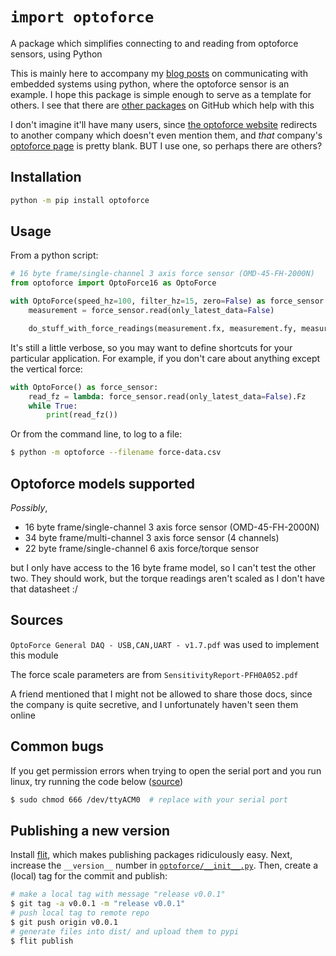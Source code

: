 # `import optoforce`

A package which simplifies connecting to and reading from optoforce sensors, using Python

This is mainly here to accompany my [blog posts](https://alknemeyer.github.io/embedded-comms-with-python/) on communicating with embedded systems using python, where the optoforce sensor is an example. I hope this package is simple enough to serve as a template for others. I see that there are [other packages](https://github.com/search?q=optoforce) on GitHub which help with this

I don't imagine it'll have many users, since [the optoforce website](https://optoforce.com) redirects to another company which doesn't even mention them, and _that_ company's [optoforce page](https://www.robotshop.com/en/optoforce.html) is pretty blank. BUT I use one, so perhaps there are others?


## Installation

```bash
python -m pip install optoforce
```


## Usage

From a python script:

```python
# 16 byte frame/single-channel 3 axis force sensor (OMD-45-FH-2000N)
from optoforce import OptoForce16 as OptoForce

with OptoForce(speed_hz=100, filter_hz=15, zero=False) as force_sensor:
    measurement = force_sensor.read(only_latest_data=False)

    do_stuff_with_force_readings(measurement.fx, measurement.fy, measurement.fz)
```

It's still a little verbose, so you may want to define shortcuts for your particular application. For example, if you don't care about anything except the vertical force:

```python
with OptoForce() as force_sensor:
    read_fz = lambda: force_sensor.read(only_latest_data=False).Fz
    while True:
        print(read_fz())
```

Or from the command line, to log to a file:

```bash
$ python -m optoforce --filename force-data.csv
```


## Optoforce models supported

_Possibly_,

* 16 byte frame/single-channel 3 axis force sensor (OMD-45-FH-2000N)
* 34 byte frame/multi-channel 3 axis force sensor (4 channels)
* 22 byte frame/single-channel 6 axis force/torque sensor

but I only have access to the 16 byte frame model, so I can't test the other two. They should work, but the torque readings aren't scaled as I don't have that datasheet :/


## Sources

`OptoForce General DAQ - USB,CAN,UART - v1.7.pdf` was used to implement this module

The force scale parameters are from `SensitivityReport-PFH0A052.pdf`

A friend mentioned that I might not be allowed to share those docs, since the company is quite secretive, and I unfortunately haven't seen them online


## Common bugs

If you get permission errors when trying to open the serial port and you run linux, try running the code below ([source](https://stackoverflow.com/questions/27858041/oserror-errno-13-permission-denied-dev-ttyacm0-using-pyserial-from-pyth))

```bash
$ sudo chmod 666 /dev/ttyACM0  # replace with your serial port
```


## Publishing a new version

Install [flit](https://flit.readthedocs.io/en/latest/), which makes publishing packages ridiculously easy. Next, increase the `__version__` number in [`optoforce/__init__.py`](optoforce/__init__.py). Then, create a (local) tag for the commit and publish:

```bash
# make a local tag with message "release v0.0.1"
$ git tag -a v0.0.1 -m "release v0.0.1"
# push local tag to remote repo
$ git push origin v0.0.1
# generate files into dist/ and upload them to pypi
$ flit publish
```
